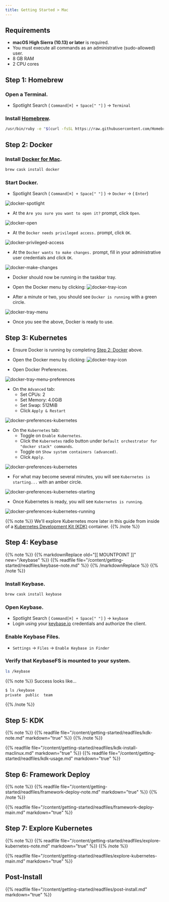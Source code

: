 ```yaml
---
title: Getting Started > Mac
---
```


## Requirements

- **macOS High Sierra (10.13) or later** is required.
- You must execute all commands as an administrative (sudo-allowed) user.
- 8 GB RAM
- 2 CPU cores


## Step 1: Homebrew

### Open a Terminal.

- Spotlight Search ( `Command[⌘] + Space[" "]` ) -> `Terminal`

### Install [Homebrew](https://brew.sh/).

```bash
/usr/bin/ruby -e "$(curl -fsSL https://raw.githubusercontent.com/Homebrew/install/master/install)"
```


## Step 2: Docker

### Install [Docker for Mac](https://docs.docker.com/docker-for-mac/release-notes/).

```bash
brew cask install docker
```

### Start Docker.

- Spotlight Search ( `Command[⌘] + Space[" "]` ) -> `Docker` -> ( `Enter`)

![docker-spotlight](/images/docker-spotlight.png)

- At the `Are you sure you want to open it?` prompt, click `Open`.

![docker-open](/images/docker-open.png)

- At the `Docker needs privileged access.` prompt, click `OK`.

![docker-privileged-access](/images/docker-privileged-access.png)

- At the `Docker wants to make changes.` prompt, fill in your administrative user credentials and click `OK`.

![docker-make-changes](/images/docker-make-changes.png)

- Docker should now be running in the taskbar tray.

- Open the Docker menu by clicking: ![docker-tray-icon](/images/docker-tray-icon.png)

- After a minute or two, you should see `Docker is running` with a green circle.

![docker-tray-menu](/images/docker-tray-menu.png)

- Once you see the above, Docker is ready to use.


## Step 3: Kubernetes

- Ensure Docker is running by completing [Step 2: Docker](#step-2-docker) above.

- Open the Docker menu by clicking: ![docker-tray-icon](/images/docker-tray-icon.png)

- Open Docker Preferences.

![docker-tray-menu-preferences](/images/docker-tray-menu-preferences.png)

- On the `Advanced` tab:
  - Set CPUs: 2
  - Set Memory: 4.0GiB
  - Set Swap: 512MiB
  - Click `Apply & Restart`

![docker-preferences-kubernetes](/images/docker-preferences-advanced.png)

- On the `Kubernetes` tab:
  - Toggle on `Enable Kubernetes`.
  - Click the `Kubernetes` radio button under `Default orchestrator for "docker stack" commands`.
  - Toggle on `Show system containers (advanced)`.
  - Click `Apply`.

![docker-preferences-kubernetes](/images/docker-preferences-kubernetes.png)

- For what may become several minutes, you will see `Kubernetes is starting...` with an amber circle.

![docker-preferences-kubernetes-starting](/images/docker-preferences-kubernetes-starting.png)

- Once Kubernetes is ready, you will see `Kubernetes is running`.

![docker-preferences-kubernetes-running](/images/docker-preferences-kubernetes-running.png)

{{% note %}}
We'll explore Kubernetes more later in this guide from inside of a
[Kubernetes Development Kit (KDK)](https://github.com/cisco-sso/kdk) container.
{{% /note %}}


## Step 4: Keybase

{{% note %}}
{{% markdownReplace old="[[ MOUNTPOINT ]]" new="/keybase" %}}
{{% readfile file="/content/getting-started/readfiles/keybase-note.md" %}}
{{% /markdownReplace %}}
{{% /note %}}

### Install Keybase.

```bash
brew cask install keybase
```

### Open Keybase.

- Spotlight Search ( `Command[⌘] + Space[" "]` ) -> `keybase`
- Login using your [keybase.io](https://keybase.io/) credentials and authorize the client.

### Enable Keybase Files.

- `Settings` -> `Files` -> `Enable Keybase in Finder`

### Verify that KeybaseFS is mounted to your system.

```bash
ls /keybase
```

{{% note %}}
Success looks like...
```bash
$ ls /keybase
private  public  team
```
{{% /note %}}


## Step 5: KDK

{{% note %}}
{{% readfile file="/content/getting-started/readfiles/kdk-note.md" markdown="true" %}}
{{% /note %}}

{{% readfile file="/content/getting-started/readfiles/kdk-install-maclinux.md" markdown="true" %}}
{{% readfile file="/content/getting-started/readfiles/kdk-usage.md" markdown="true" %}}


## Step 6: Framework Deploy

{{% note %}}
{{% readfile file="/content/getting-started/readfiles/framework-deploy-note.md" markdown="true" %}}
{{% /note %}}

{{% readfile file="/content/getting-started/readfiles/framework-deploy-main.md" markdown="true" %}}

## Step 7: Explore Kubernetes

{{% note %}}
{{% readfile file="/content/getting-started/readfiles/explore-kubernetes-note.md" markdown="true" %}}
{{% /note %}}

{{% readfile file="/content/getting-started/readfiles/explore-kubernetes-main.md" markdown="true" %}}


## Post-Install

{{% readfile file="/content/getting-started/readfiles/post-install.md" markdown="true" %}}
